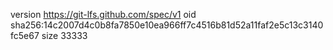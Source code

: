 version https://git-lfs.github.com/spec/v1
oid sha256:14c2007d4c0b8fa7850e10ea966ff7c4516b81d52a11faf2e5c13c3140fc5e67
size 33333
